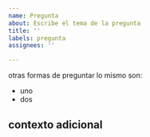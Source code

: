 ```yaml
---
name: Pregunta
about: Escribe el tema de la pregunta
title: ''
labels: pregunta
assignees: ''

---
```


otras formas de preguntar lo mismo son:

- uno
- dos

## contexto adicional
